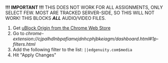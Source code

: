 **!!! IMPORTANT !!!**
THIS DOES NOT WORK FOR ALL ASSIGNMENTS, ONLY SELECT FEW. MOST ARE TRACKED SERVER-SIDE, SO THIS WILL NOT WORK!
THIS BLOCKS ***ALL*** AUDIO/VIDEO FILES.

1. Get [uBlock Origin from the Chrome Web Store](https://chrome.google.com/webstore/detail/cjpalhdlnbpafiamejdnhcphjbkeiagm)
2. Go to *chrome-extension://cjpalhdlnbpafiamejdnhcphjbkeiagm/dashboard.html#1p-filters.html*
3. Add the following filter to the list: `||edgenuity.com$media`
4. Hit "Apply Changes"
